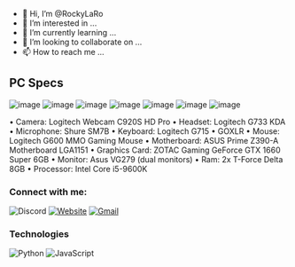 - 👋 Hi, I’m @RockyLaRo
- 👀 I’m interested in ...
- 🌱 I’m currently learning ...
- 💞️ I’m looking to collaborate on ...
- 📫 How to reach me ...

<!---
RockyLaRo/RockyLaRo is a ✨ special ✨ repository because its `README.md` (this file) appears on your GitHub profile.
You can click the Preview link to take a look at your changes.
--->



## PC Specs
![image](https://img.shields.io/badge/AMD%20Ryzen_7_3800X-ED1C24?style=for-the-badge&logo=amd&logoColor=white)
![image]({BadgeURLHere})
![image]({BadgeURLHere})
![image]({BadgeURLHere})
![image]({BadgeURLHere})
![image]({BadgeURLHere})
![image]({BadgeURLHere})


• Camera: Logitech Webcam C920S HD Pro
• Headset: Logitech G733 KDA
• Microphone: Shure SM7B
• Keyboard: Logitech G715
• GOXLR
• Mouse: Logitech G600 MMO Gaming Mouse
• Motherboard: ASUS Prime Z390-A Motherboard LGA1151
• Graphics Card: ZOTAC Gaming GeForce GTX 1660 Super 6GB
• Monitor: Asus VG279 (dual monitors)
• Ram: 2x T-Force Delta 8GB
• Processor: Intel Core i5-9600K






### Connect with me:
![Discord](https://img.shields.io/badge/roc.ky-5865F2?logo=discord&style=flat-square&logoColor=white)
[![Website](https://img.shields.io/badge/Website-000000?logo=github&style=flat-square&logoColor=white)](https://RockyLaRo.github.io)
[![Gmail](https://img.shields.io/badge/Email-D14836?logo=gmail&style=flat-square&logoColor=white)](mailto:tibiaarchivist@gmail.com)

### Technologies
![Python](https://img.shields.io/badge/Python-4B8BBE?style=flat-square&logo=python&logoColor=white)
![JavaScript](https://img.shields.io/badge/JavaScript-F7DF1E?style=flat-square&logo=javascript&logoColor=white)









